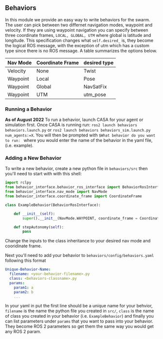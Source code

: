 ## Behaviors ##

In this module we provide an easy way to write behaviors for the swarm. The user can pick between two differnet navigation modes, waypoint and velocity. If they are using waypoint navigation you can specify between three coordinate frames, `LOCAL, GLOBAL, UTM` where global is latitude and longitude. This specification changes what `self.desired_` is, they become the logical ROS message, with the exception of utm which has a custom type since there is no ROS message. A table summarizes the options below.


| Nav Mode    | Coordinate Frame | desired type |
| ----------- | ---------------- |------------- |
| Velocity    | None             | Twist        |
| Waypoint    | Local            | Pose         |
| Waypoint    | Global           | NavSatFix    |
| Waypoint    | UTM              | utm_pose     |

### Running a Behavior ###

**As of August 2022**
To run a behavior, launch CASA for your agent or simulation first. Once CASA is running run: `ros2 launch behaviors behaviors.launch.py` or `ros2 launch behaviors behaviors_sim.launch.py num_agents:=X`. You will then be prompted with `$What behavior do you want to run: ` where you would enter the name of the behavior in the yaml file, (i.e. example).

### Adding a New Behavior ###
To write a new behavior, create a new python file in `behaviors/src` then you'll need to start with with this shell:

```python
import rclpy
from behavior_interface.behavior_ros_interface import BehaviorRosInterface
from behavior_interface.nav_mode import NavMode
from behavior_interface.coordinate_frame import CoordinateFrame

class ExampleBehavior(BehaviorRosInterface):

    def __init__(self):
        super().__init__(NavMode.WAYPOINT, coordinate_frame = CoordinateFrame.LOCAL)

    def stepAutonomy(self):
        pass
```
Change the inputs to the class inheritance to your desired nav mode and cooridinate frame.

Next you'll need to add your behavior to `behaviors/config/behaviors.yaml` following this format
```yaml
Unique-Behavior-Name:
  filename: <your-behavior-filename>.py
  class: <behaviors-classname>.py
  params:
    param1: a
    param2: b
    ...
```
In your yaml in put the first line should be a unique name for your behvior, `filename` is the name the python file you created in `src/`, `class` is the name of class you created in your behavior (i.e. `ExampleBehavior`) and finally you can list parameters under `params` that you want to pass into your behavior. They become ROS 2 parameters so get them the same way you would get any ROS 2 param. 